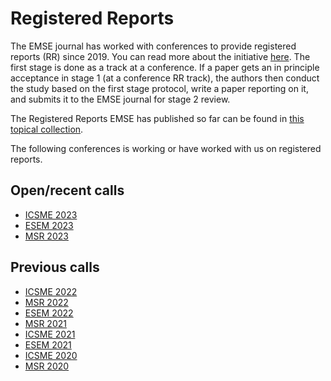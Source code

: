 # Registered Reports

The EMSE journal has worked with conferences to provide registered reports (RR) since 2019. You can read more about the initiative [here](https://arxiv.org/abs/2302.03649). The first stage is done as a track at a conference. If a paper gets an in principle acceptance in stage 1 (at a conference RR track), the authors then conduct the study based on the first stage protocol, write a paper reporting on it, and submits it to the EMSE journal for stage 2 review.

The Registered Reports EMSE has published so far can be found in [this topical collection](https://link.springer.com/journal/10664/topicalCollection/AC_dd4c363331f30533f999822c865f34a0/page/1).

The following conferences is working or have worked with us on registered reports.

## Open/recent calls
- [ICSME 2023](https://conf.researchr.org/track/icsme-2023/icsme-2023-registered-reports-track#Call-for-Registrations)
- [ESEM 2023](https://conf.researchr.org/track/esem-2023/esem-2023-registered-reports)
- [MSR 2023](https://conf.researchr.org/track/msr-2023/msr-2023-registered-reports#Call-for-Registrations)

## Previous calls
- [ICSME 2022](https://cyprusconferences.org/icsme2022/registered-reports-track/)
- [MSR 2022](https://conf.researchr.org/track/msr-2022/msr-2022-registered-reports?#Call-for-Registrations)
- [ESEM 2022](https://conf.researchr.org/track/esem-2022/esem-2022-registered-reports?)
- [MSR 2021](https://2021.msrconf.org/track/msr-2021-registered-reports?#Call-for-Registrations)
- [ICSME 2021](https://icsme2021.github.io/cfp/RegisteredReportsTrack.html)
- [ESEM 2021](https://conf.researchr.org/track/esem-2021/esem-2021-registered-reports?)
- [ICSME 2020](https://icsme2020.github.io/cfp/RegisteredReportsTrackCFP.html)
- [MSR 2020](https://2020.msrconf.org/track/msr-2020-Registered-Reports?#Call-for-Registrations)
